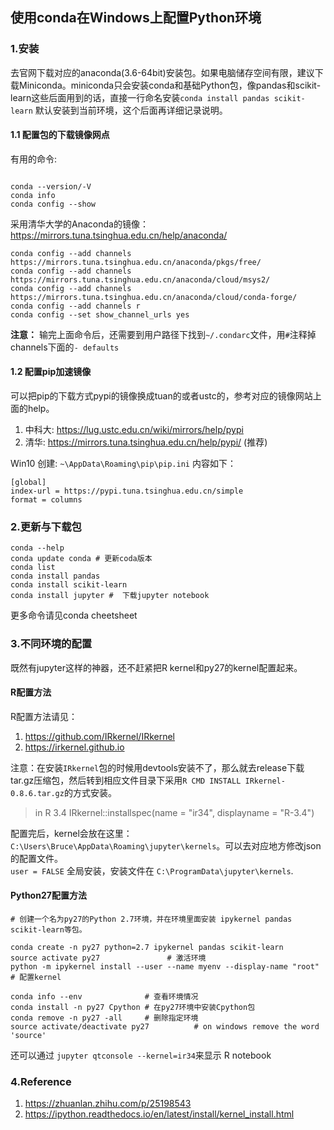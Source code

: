 ## 使用conda在Windows上配置Python环境

### 1.安装

去官网下载对应的anaconda(3.6-64bit)安装包。如果电脑储存空间有限，建议下载Miniconda。miniconda只会安装conda和基础Python包，像pandas和scikit-learn这些后面用到的话，直接一行命名安装`conda install pandas scikit-learn` 默认安装到当前环境，这个后面再详细记录说明。

#### 1.1 配置包的下载镜像网点

有用的命令: 

```shell

conda --version/-V
conda info
conda config --show
```

采用清华大学的Anaconda的镜像： <https://mirrors.tuna.tsinghua.edu.cn/help/anaconda/>

```shell
conda config --add channels https://mirrors.tuna.tsinghua.edu.cn/anaconda/pkgs/free/
conda config --add channels https://mirrors.tuna.tsinghua.edu.cn/anaconda/cloud/msys2/
conda config --add channels https://mirrors.tuna.tsinghua.edu.cn/anaconda/cloud/conda-forge/
conda config --add channels r
conda config --set show_channel_urls yes
```

**注意：** 输完上面命令后，还需要到用户路径下找到`~/.condarc`文件，用`#`注释掉channels下面的`- defaults`

#### 1.2 配置pip加速镜像

可以把pip的下载方式pypi的镜像换成tuan的或者ustc的，参考对应的镜像网站上面的help。

1. 中科大: <https://lug.ustc.edu.cn/wiki/mirrors/help/pypi>
2. 清华: <https://mirrors.tuna.tsinghua.edu.cn/help/pypi/> (推荐)

Win10 创建: `~\AppData\Roaming\pip\pip.ini` 内容如下：

```shell
[global]
index-url = https://pypi.tuna.tsinghua.edu.cn/simple
format = columns
```

### 2.更新与下载包

```shell
conda --help
conda update conda # 更新coda版本
conda list
conda install pandas
conda install scikit-learn
conda install jupyter #  下载jupyter notebook
```
更多命令请见conda cheetsheet

### 3.不同环境的配置

既然有jupyter这样的神器，还不赶紧把R kernel和py27的kernel配置起来。

#### R配置方法

R配置方法请见：

1. <https://github.com/IRkernel/IRkernel>
2. <https://irkernel.github.io>

注意：在安装`IRkernel`包的时候用devtools安装不了，那么就去release下载tar.gz压缩包，然后转到相应文件目录下采用`R CMD INSTALL IRkernel-0.8.6.tar.gz`的方式安装。

> in R 3.4  IRkernel::installspec(name = "ir34", displayname = "R-3.4") 

配置完后，kernel会放在这里：`C:\Users\Bruce\AppData\Roaming\jupyter\kernels`。可以去对应地方修改json的配置文件。    
`user = FALSE` 全局安装，安装文件在 `C:\ProgramData\jupyter\kernels`.

#### Python27配置方法

```shell
# 创建一个名为py27的Python 2.7环境，并在环境里面安装 ipykernel pandas scikit-learn等包。

conda create -n py27 python=2.7 ipykernel pandas scikit-learn 
source activate py27               # 激活环境
python -m ipykernel install --user --name myenv --display-name "root" # 配置kernel
```

```shell
conda info --env              # 查看环境情况
conda install -n py27 Cpython # 在py27环境中安装Cpython包
conda remove -n py27 -all     # 删除指定环境 
source activate/deactivate py27          # on windows remove the word 'source'
```

还可以通过 `jupyter qtconsole --kernel=ir34`来显示 R notebook


### 4.Reference

1. <https://zhuanlan.zhihu.com/p/25198543>
2. <https://ipython.readthedocs.io/en/latest/install/kernel_install.html>

